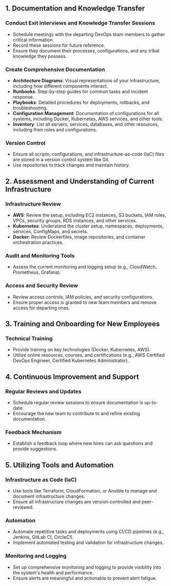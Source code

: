 ## 1. Documentation and Knowledge Transfer

### Conduct Exit Interviews and Knowledge Transfer Sessions

- Schedule meetings with the departing DevOps team members to gather critical information.
- Record these sessions for future reference.
- Ensure they document their processes, configurations, and any tribal knowledge they possess.

### Create Comprehensive Documentation

- **Architecture Diagrams**: Visual representations of your infrastructure, including how different components interact.
- **Runbooks**: Step-by-step guides for common tasks and incident response.
- **Playbooks**: Detailed procedures for deployments, rollbacks, and troubleshooting.
- **Configuration Management**: Documentation of configurations for all systems, including Docker, Kubernetes, AWS services, and other tools.
- **Inventory**: List all servers, services, databases, and other resources, including their roles and configurations.

### Version Control

- Ensure all scripts, configurations, and infrastructure-as-code (IaC) files are stored in a version control system like Git.
- Use repositories to track changes and maintain history.

## 2. Assessment and Understanding of Current Infrastructure

### Infrastructure Review

- **AWS**: Review the setup, including EC2 instances, S3 buckets, IAM roles, VPCs, security groups, RDS instances, and other services.
- **Kubernetes**: Understand the cluster setup, namespaces, deployments, services, ConfigMaps, and secrets.
- **Docker**: Review Dockerfiles, image repositories, and container orchestration practices.

### Audit and Monitoring Tools

- Assess the current monitoring and logging setup (e.g., CloudWatch, Prometheus, Grafana).

### Access and Security Review

- Review access controls, IAM policies, and security configurations.
- Ensure proper access is granted to new team members and remove access for departing ones.

## 3. Training and Onboarding for New Employees

### Technical Training

- Provide training on key technologies (Docker, Kubernetes, AWS).
- Utilize online resources, courses, and certifications (e.g., AWS Certified DevOps Engineer, Certified Kubernetes Administrator).

## 4. Continuous Improvement and Support

### Regular Reviews and Updates

- Schedule regular review sessions to ensure documentation is up-to-date.
- Encourage the new team to contribute to and refine existing documentation.

### Feedback Mechanism

- Establish a feedback loop where new hires can ask questions and provide suggestions.

## 5. Utilizing Tools and Automation

### Infrastructure as Code (IaC)

- Use tools like Terraform, CloudFormation, or Ansible to manage and document infrastructure changes.
- Ensure all infrastructure changes are version-controlled and peer-reviewed.

### Automation

- Automate repetitive tasks and deployments using CI/CD pipelines (e.g., Jenkins, GitLab CI, CircleCI).
- Implement automated testing and validation for infrastructure changes.

### Monitoring and Logging

- Set up comprehensive monitoring and logging to provide visibility into the system's health and performance.
- Ensure alerts are meaningful and actionable to prevent alert fatigue.

